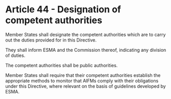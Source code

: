 # Article 44 - Designation of competent authorities


Member States shall designate the competent authorities which are to carry out the duties provided for in this Directive.

They shall inform ESMA and the Commission thereof, indicating any division of duties.

The competent authorities shall be public authorities.

Member States shall require that their competent authorities establish the appropriate methods to monitor that AIFMs comply with their obligations under this Directive, where relevant on the basis of guidelines developed by ESMA.
